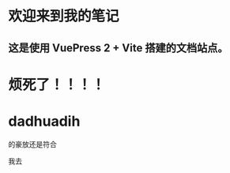 # 欢迎来到我的笔记

## 这是使用 **VuePress 2 + Vite** 搭建的文档站点。

## 

# 烦死了！！！！

# dadhuadih 

的豪放还是符合

我去







